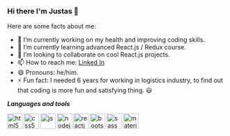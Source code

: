 ### Hi there I'm Justas 👋


Here are some facts about me:

- 🔭 I’m currently working on my health and improving coding skills. 
- 🌱 I’m currently learning advanced React.js / Redux course.
- 👯 I’m looking to collaborate on cool React.js projects. 
- 📫 How to reach me: [Linked In](https://www.linkedin.com/in/justas-titovec-69877517a/) 
- 😄 Pronouns: he/him.
- ⚡ Fun fact: I needed 6 years for working in logistics industry, to find out that coding is more fun and satisfying thing. 😃

***Languages and tools***

<img align="left" alt="html5" width="35px" src="https://img.icons8.com/color/48/000000/html-5.png"/>
<img align="left" alt="css5" width="35px"  src="https://img.icons8.com/color/48/000000/css3.png"/>
<img align="left" alt="js" width="35px" src="https://img.icons8.com/color/48/000000/javascript.png"/>
<img align="left" alt="nodejs" width="35px" src="https://img.icons8.com/color/48/000000/nodejs.png"/>
<img align="left" alt="reactjs" width="35px" src="https://img.icons8.com/plasticine/100/000000/react.png"/>
<img align="left" alt="bootstrap" width="35px"  src="https://img.icons8.com/color/48/000000/bootstrap.png"/>
<img align="left" alt="sass" width="35px"  src="https://img.icons8.com/color/48/000000/sass.png"/>
<img align="left" alt="materialui" width="35px" src="https://img.icons8.com/color/48/000000/material-ui.png"/>









